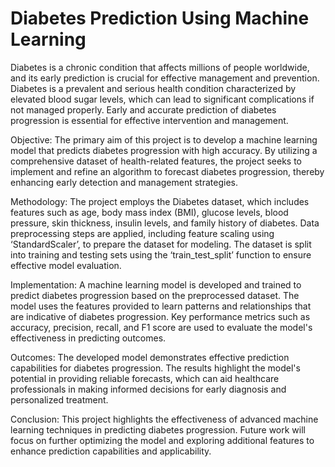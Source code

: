 # Diabetes Prediction Using Machine Learning
Diabetes is a chronic condition that affects millions of people worldwide, and its early prediction is crucial for effective management and prevention. Diabetes is a prevalent and serious health condition characterized by elevated blood sugar levels, which can lead to significant complications if not managed properly. Early and accurate prediction of diabetes progression is essential for effective intervention and management.

Objective: The primary aim of this project is to develop a machine learning model that predicts diabetes progression with high accuracy. By utilizing a comprehensive dataset of health-related features, the project seeks to implement and refine an algorithm to forecast diabetes progression, thereby enhancing early detection and management strategies.

Methodology: The project employs the Diabetes dataset, which includes features such as age, body mass index (BMI), glucose levels, blood pressure, skin thickness, insulin levels, and family history of diabetes. Data preprocessing steps are applied, including feature scaling using ‘StandardScaler’, to prepare the dataset for modeling. The dataset is split into training and testing sets using the ‘train_test_split’ function to ensure effective model evaluation.

Implementation: A machine learning model is developed and trained to predict diabetes progression based on the preprocessed dataset. The model uses the features provided to learn patterns and relationships that are indicative of diabetes progression. Key performance metrics such as accuracy, precision, recall, and F1 score are used to evaluate the model's effectiveness in predicting outcomes.

Outcomes: The developed model demonstrates effective prediction capabilities for diabetes progression. The results highlight the model's potential in providing reliable forecasts, which can aid healthcare professionals in making informed decisions for early diagnosis and personalized treatment.

Conclusion: This project highlights the effectiveness of advanced machine learning techniques in predicting diabetes progression. Future work will focus on further optimizing the model and exploring additional features to enhance prediction capabilities and applicability.
 
